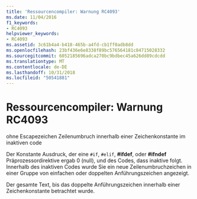 ```yaml
---
title: 'Ressourcencompiler: Warnung RC4093'
ms.date: 11/04/2016
f1_keywords:
- RC4093
helpviewer_keywords:
- RC4093
ms.assetid: 3c61b4a4-b418-465b-a4fd-cb1ff0adb8dd
ms.openlocfilehash: 23bf436e6e8338f89bc576564181c84715028332
ms.sourcegitcommit: 6052185696adca270bc9bdbec45a626dd89cdcdd
ms.translationtype: MT
ms.contentlocale: de-DE
ms.lasthandoff: 10/31/2018
ms.locfileid: "50541881"
---
```

# <a name="resource-compiler-warning-rc4093"></a>Ressourcencompiler: Warnung RC4093

ohne Escapezeichen Zeilenumbruch innerhalb einer Zeichenkonstante im inaktiven code

Der Konstante Ausdruck, der eine `#if`, `#elif`, **#ifdef**, oder **#ifndef** Präprozessordirektive ergab 0 (null), und des Codes, dass inaktive folgt. Innerhalb des inaktiven Codes wurde Sie ein neue Zeilenumbruchzeichen in einer Gruppe von einfachen oder doppelten Anführungszeichen angezeigt.

Der gesamte Text, bis das doppelte Anführungszeichen innerhalb einer Zeichenkonstante betrachtet wurde.